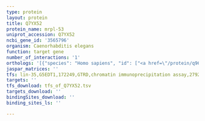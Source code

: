 ```yaml
---
type: protein
layout: protein
title: Q7YX52
protein_name: mrpl-53
uniprot_accession: Q7YX52
ncbi_gene_id: '3565796'
organism: Caenorhabditis elegans
function: target gene
number_of_interactions: '1'
orthologs: '[{"species": "Homo sapiens", "id": ["<a href=\"/protein/q96el3\">Q96EL3</a>"]}]'
jaspar_matrices: ''
tfs: lin-35,G5EDT1,172249,GTRD,chromatin immunoprecipitation assay,27924024%5Buid%5D,No
targets: ''
tfs_download: tfs_of_Q7YX52.tsv
targets_download: ''
bindingSites_download: ''
binding_sites_ls: ''

---
```

